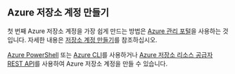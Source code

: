## Azure 저장소 계정 만들기

첫 번째 Azure 저장소 계정을 가장 쉽게 만드는 방법은 [Azure 관리 포털](https://manage.windowsazure.com)을 사용하는 것입니다. 자세한 내용은 [저장소 계정 만들기](../articles/storage/storage-create-storage-account.md#create-a-storage-account)를 참조하십시오.

[Azure PowerShell](../articles/storage/storage-powershell-guide-full.md) 또는 [Azure CLI](../articles/storage/storage-azure-cli.md)를 사용하거나 [Azure 저장소 리소스 공급자 REST API](https://msdn.microsoft.com/library/azure/mt163683.aspx)를 사용하여 Azure 저장소 계정을 만들 수 있습니다.
 

<!---HONumber=62-->
